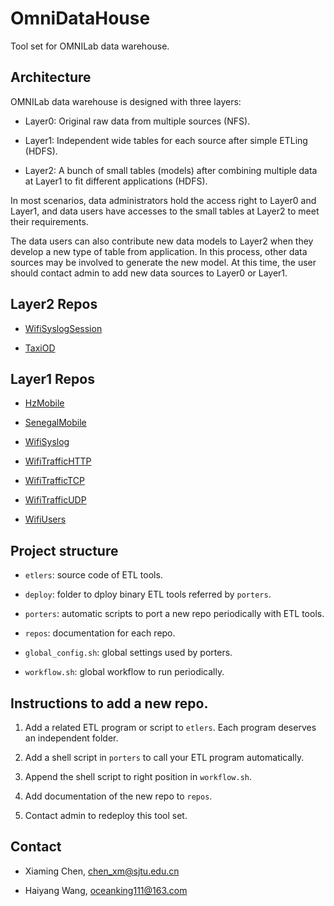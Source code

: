 # OmniDataHouse

Tool set for OMNILab data warehouse.


## Architecture

OMNILab data warehouse is designed with three layers:

* Layer0: Original raw data from multiple sources (NFS).

* Layer1: Independent wide tables for each source after simple ETLing (HDFS).

* Layer2: A bunch of small tables (models) after combining multiple data at Layer1 to fit different applications (HDFS).

In most scenarios, data administrators hold the access right to Layer0 and Layer1, and data users have accesses to the
small tables at Layer2 to meet their requirements.

The data users can also contribute new data models to Layer2 when they develop a new type of table from application. In
this process, other data sources may be involved to generate the new model. At this time, the user should contact admin
to add new data sources to Layer0 or Layer1.


## Layer2 Repos

* [WifiSyslogSession](https://github.com/OMNILab/OmniDataHouse/blob/master/repos/wifi_syslog_session.md)

* [TaxiOD](https://github.com/OMNILab/OmniDataHouse/blob/master/repos/taxi_od.md)

## Layer1 Repos

* [HzMobile](https://github.com/OMNILab/OmniDataHouse/blob/master/repos/hz_mobile.md)

* [SenegalMobile](https://github.com/OMNILab/OmniDataHouse/blob/master/repos/senegal_mobile.md)

* [WifiSyslog](https://github.com/OMNILab/OmniDataHouse/blob/master/repos/wifi_syslog.md)

* [WifiTrafficHTTP](https://github.com/OMNILab/OmniDataHouse/blob/master/repos/wifi_traffic_http.md)

* [WifiTrafficTCP](https://github.com/OMNILab/OmniDataHouse/blob/master/repos/wifi_traffic_tcp.md)

* [WifiTrafficUDP](https://github.com/OMNILab/OmniDataHouse/blob/master/repos/wifi_traffic_udp.md)

* [WifiUsers](https://github.com/OMNILab/OmniDataHouse/blob/master/repos/wifi_users.md)


## Project structure

* `etlers`: source code of ETL tools.

* `deploy`: folder to dploy binary ETL tools referred by `porters`.

* `porters`: automatic scripts to port a new repo periodically with ETL tools.

* `repos`: documentation for each repo.

* `global_config.sh`: global settings used by porters.

* `workflow.sh`: global workflow to run periodically.


## Instructions to add a new repo.

1. Add a related ETL program or script to `etlers`. Each program deserves an independent folder.

2. Add a shell script in `porters` to call your ETL program automatically.

3. Append the shell script to right position in `workflow.sh`.

4. Add documentation of the new repo to `repos`.

5. Contact admin to redeploy this tool set.


## Contact

* Xiaming Chen, chen_xm@sjtu.edu.cn

* Haiyang Wang, oceanking111@163.com
